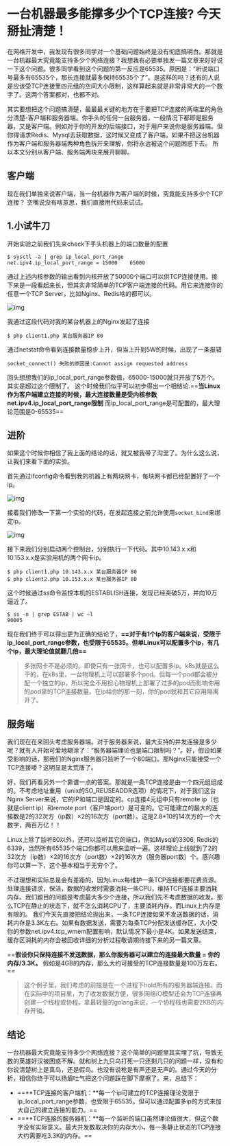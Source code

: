 # 一台机器最多能撑多少个TCP连接? 今天掰扯清楚！

在网络开发中，我发现有很多同学对一个基础问题始终是没有彻底搞明白。那就是一台机器最大究竟能支持多少个网络连接？我想我有必要单独发一篇文章来好好说一下这个问题。很多同学看到这个问题的第一反应是65535。原因是：“听说端口号最多有65535个，那长连接就最多保持65535个了”。是这样的吗？还有的人说是应该受TCP连接里四元组的空间大小限制，这样算起来就是非常非常大的一个数字了。这两个答案都对，也都不对。

其实要想把这个问题搞清楚，最最最关键的地方在于要把TCP连接的两端里的角色分清楚-客户端和服务器端。你手头的任何一台服务器，一般情况下都即是服务器，又是客户端。例如对于你的开发的后端接口，对于用户来说你是服务器端。但你得请求Redis、Mysql去获取数据，这时候又变成了客户端。如果不把这台机器作为客户端和服务器端两种角色拆开来理解，你将永远被这个问题困惑下去。 所以本文分别从客户端、服务端两块来展开聊聊。

## 客户端

现在我们单独来说客户端，当一台机器作为客户端的时候，究竟能支持多少个TCP连接？ 空嘴说没有啥意思，我们直接用代码来试试。

## 1.小试牛刀

开始实验之前我们先来check下手头机器上的端口数量的配置

```text
$ sysctl -a | grep ip_local_port_range
net.ipv4.ip_local_port_range = 15000    65000
```

通过上述内核参数的输出看到内核开放了50000个端口可以供TCP连接使用。接下来是一段看起来长，但其实非常简单的TCP客户端连接的代码。用它来连接你的任意一个TCP Server，比如Nginx、Redis啥的都可以。

![img](https://pic4.zhimg.com/v2-fcd3d7fdaf2057062a5362ea3cbb1333_r.jpg)

我通过这段代码对我的某台机器上的Nginx发起了连接

```text
$ php client1.php 某台服务器IP 80
```

通过netstat命令看到连接数量稳步上升，但当上升到5W的时候，出现了一条报错

```text
socket_connect() 失败的原因是:Cannot assign requested address
```

回头想想我们的ip_local_port_range参数值，65000-15000就只开放了5万个。其实是超过这个限制了。 这个时候我们似乎可以初步得出一个相结论.==**当Linux作为客户端建立连接的时候，最大连接数量是受内核参数net.ipv4.ip_local_port_range限制** 而ip_local_port_range是可配置的，最大理论范围是0-65535==

## 进阶

如果这个时候你相信了我上面的结论的话，就又被我带了沟里了。为什么这么说，让我们来看下面的实验。

首先通过ifconfig命令看到我的机器上有两块网卡，每块网卡都已经配置好了一个ip。

![img](https://pic2.zhimg.com/v2-47fd8e7180e43d4d293d73cc9ca8a1a5_r.jpg)

接着我们修改一下第一个实验的代码，在发起连接之前允许使用`socket_bind`来绑定ip。

![img](https://pic3.zhimg.com/v2-ae5981b8e4eee69e2118609850367aea_r.jpg)

接下来我们分别启动两个控制台，分别执行一下代码。其中10.143.x.x和10.153.x.x是实验用机的两个网卡ip。

```text
$ php client1.php 10.143.x.x 某台服务器IP 80
$ php client2.php 10.153.x.x 某台服务器IP 80
```

这个时候通过ss命令监控本机的ESTABLISH连接，发现已经突破5万，并向10万逼近了。

```text
$ ss -n | grep ESTAB | wc –l
90005 
```

现在我们终于可以得出更为正确的结论了，**==对于有1个Ip的客户端来说，受限于ip_local_port_range参数，也受限于65535。但单Linux可以配置多个ip，有几个ip，最大理论值就翻几倍==**

> 多张网卡不是必须的。即使只有一张网卡，也可以配置多ip。k8s就是这么干的，在k8s里，一台物理机上可以部署多个pod。但每一个pod都会被分配一个独立的ip，所以完全不用担心物理机上部署了过多的pod而影响你用的pod里的TCP连接数量。在ip给你的那一刻，你的pod就和其它应用隔离开了。

## 服务端

我们现在在来回头考虑服务器端。对于服务器来说，最大支持的并发连接是多少呢？就有人开始可爱地糊涂了：“服务器端理论也是端口限制吗？”。好，假设如果受影响的话，那我们的Nginx服务器只监听了一个80端口。那Nginx只能接受一个TCP连接喽？这明显是太荒唐了。

好，我们再看另外一个靠谱一点的答案。那就是一条TCP连接是由一个四元组组成的。不考虑地址重用（unix的SO_REUSEADDR选项）的情况下，对于我们这台Nginx Server来说，它的IP和端口是固定的。cp连接4元组中只有remote ip（也就是client ip）和remote port（客户端port）是可变的。它可能建立的最大的连接数是2的32次方（ip数）×2的16次方（port数）。这是2.8*10的14次方的一个大数字，两百万亿！！

Linux上除了监听80以外，还可以监听其它的端口，例如Mysql的3306, Redis的6339，当然所有65535个端口你都可以用来监听一遍。这样理论上线就到了2的32次方（ip数）×2的16次方（port数）×2的16次方（服务器port数）个。感兴趣你可以算一下，这个基本相当于无穷个了。

不过理想和实际总是会有差距的，因为Linux每维护一条TCP连接都要花费资源。处理连接请求，保活，数据的收发时需要消耗一些CPU，维持TCP连接主要消耗内存。我们题目的问题是考虑最大多少个连接，所以我们先不考虑数据的收发。那么TCP在静止的状态下，就不怎么消耗CPU了，主要消耗内存。而Linux上内存是有限的。
我们今天先直接把结论抛出来，一条TCP连接如果不发送数据的话，消耗内存是3.3K左右。如果有数据发送，需要为每条TCP分配发送缓存区，大小受你的参数net.ipv4.tcp_wmem配置影响，默认情况下最小是4K。如果发送结束，缓存区消耗的内存会被回收详细的分析过程敬请期待接下来的另一篇文章。

==**假设你只保持连接不发送数据，那么你服务器可以建立的连接最大数量 = 你的内存/3.3K。** 假如是4GB的内存，那么大约可接受的TCP连接数量是100万左右。==

> 这个例子里，我们考虑的前提是在一个进程下hold所有的服务器端连接。而在实际中的项目里，为了收发数据方便，很多网络IO模型还会为TCP连接再创建一个线程或协程。拿最轻量的golang来说，一个协程栈也需要2KB的内存开销。

## 结论

一台机器最大究竟能支持多少个网络连接？这个简单的问题里其实埋了坑，导致无数的英雄好汉被困惑不解。就和树上九只鸟打死一只还剩几只的问题一样，没有和你说清楚树上是真鸟，还是假鸟。也没有说枪是有声还是无声的。通过今天的分析，相信你终于可以扬眉吐气把这个问题踩在脚下摩擦了。来，总结下：

- ==**TCP连接的客户端机：**每一个ip可建立的TCP连接理论受限于ip_local_port_range参数，也受限于65535。但可以通过配置多ip的方式来加大自己的建立连接的能力。==
- ==**TCP连接的服务器机：**每一个监听的端口虽然理论值很大，但这个数字没有实际意义。最大并发数取决你的内存大小，每一条静止状态的TCP连接大约需要吃3.3K的内存。==